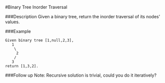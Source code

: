 #Binary Tree Inorder Traversal

###Description
Given a binary tree, return the inorder traversal of its nodes' values.

###Example
```
Given binary tree [1,null,2,3],
   1
    \
     2
    /
   3
return [1,3,2].
```

###Follow up
Note: Recursive solution is trivial, could you do it iteratively?

